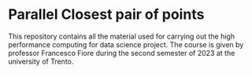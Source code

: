 # Parallel Closest pair of points
This repository contains all the material used for carrying out the high performance computing for data science project. The course is given by professor Francesco Fiore during the second semester of 2023 at the university of Trento.
